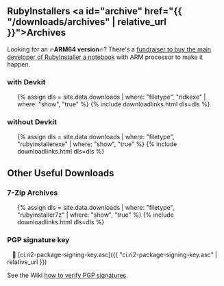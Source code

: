 ## RubyInstallers <a id="archive" href="{{ "/downloads/archives" | relative_url }}">Archives</a>

Looking for an 🔥**ARM64 version**🔥? There's a [fundraiser to buy the main developer of RubyInstaller a notebook](https://www.gofundme.com/f/port-and-maintain-rubyinstaller-for-windows-on-arm64) with ARM processor to make it happen.

###  with Devkit

<ul>
  {% assign dls = site.data.downloads | where: "filetype", "ridkexe" | where: "show", "true" %}
  {% include downloadlinks.html dls=dls %}
</ul>

### without Devkit

<ul>
  {% assign dls = site.data.downloads | where: "filetype", "rubyinstallerexe" | where: "show", "true" %}
  {% include downloadlinks.html dls=dls %}
</ul>

## Other Useful Downloads

### 7-Zip Archives

<ul>
  {% assign dls = site.data.downloads | where: "filetype", "rubyinstaller7z" | where: "show", "true" %}
  {% include downloadlinks.html dls=dls %}
</ul>

### PGP signature key

&nbsp;&nbsp; 🔑 [ci.ri2-package-signing-key.asc]({{ "ci.ri2-package-signing-key.asc" | relative_url }})

See the Wiki [how to verify PGP signatures](https://github.com/oneclick/rubyinstaller2/wiki/FAQ#user-content-verify-signatures).
